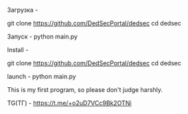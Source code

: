 Загрузка -

git clone https://github.com/DedSecPortal/dedsec
cd dedsec

Запуск -
python main.py

Install -

git clone https://github.com/DedSecPortal/dedsec
cd dedsec

launch -
python main.py

This is my first program, so please don't judge harshly.

TG(ТГ) - https://t.me/+o2uD7VCc9Bk2OTNi
